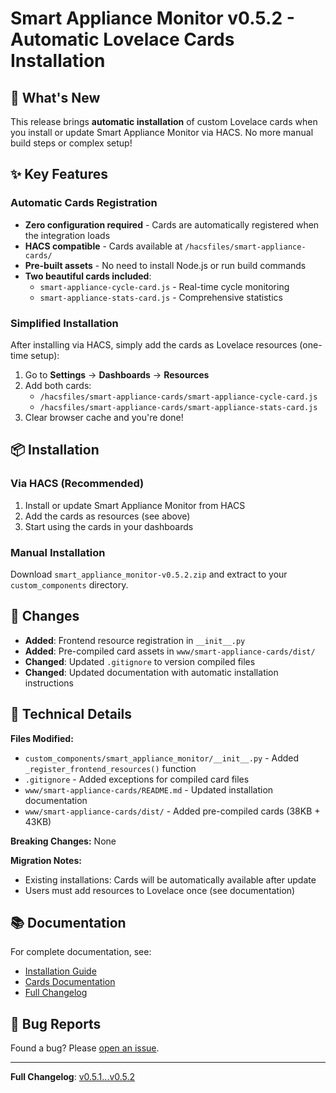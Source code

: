 # Smart Appliance Monitor v0.5.2 - Automatic Lovelace Cards Installation

## 🎉 What's New

This release brings **automatic installation** of custom Lovelace cards when you install or update Smart Appliance Monitor via HACS. No more manual build steps or complex setup!

## ✨ Key Features

### Automatic Cards Registration
- **Zero configuration required** - Cards are automatically registered when the integration loads
- **HACS compatible** - Cards available at `/hacsfiles/smart-appliance-cards/`
- **Pre-built assets** - No need to install Node.js or run build commands
- **Two beautiful cards included**:
  - `smart-appliance-cycle-card.js` - Real-time cycle monitoring
  - `smart-appliance-stats-card.js` - Comprehensive statistics

### Simplified Installation

After installing via HACS, simply add the cards as Lovelace resources (one-time setup):

1. Go to **Settings** → **Dashboards** → **Resources**
2. Add both cards:
   - `/hacsfiles/smart-appliance-cards/smart-appliance-cycle-card.js`
   - `/hacsfiles/smart-appliance-cards/smart-appliance-stats-card.js`
3. Clear browser cache and you're done!

## 📦 Installation

### Via HACS (Recommended)
1. Install or update Smart Appliance Monitor from HACS
2. Add the cards as resources (see above)
3. Start using the cards in your dashboards

### Manual Installation
Download `smart_appliance_monitor-v0.5.2.zip` and extract to your `custom_components` directory.

## 🔧 Changes

- **Added**: Frontend resource registration in `__init__.py`
- **Added**: Pre-compiled card assets in `www/smart-appliance-cards/dist/`
- **Changed**: Updated `.gitignore` to version compiled files
- **Changed**: Updated documentation with automatic installation instructions

## 📝 Technical Details

**Files Modified:**
- `custom_components/smart_appliance_monitor/__init__.py` - Added `_register_frontend_resources()` function
- `.gitignore` - Added exceptions for compiled card files
- `www/smart-appliance-cards/README.md` - Updated installation documentation
- `www/smart-appliance-cards/dist/` - Added pre-compiled cards (38KB + 43KB)

**Breaking Changes:** None

**Migration Notes:** 
- Existing installations: Cards will be automatically available after update
- Users must add resources to Lovelace once (see documentation)

## 📚 Documentation

For complete documentation, see:
- [Installation Guide](https://github.com/legaetan/ha-smart_appliance_monitor/wiki/Installation)
- [Cards Documentation](https://github.com/legaetan/ha-smart_appliance_monitor/tree/main/www/smart-appliance-cards)
- [Full Changelog](https://github.com/legaetan/ha-smart_appliance_monitor/blob/main/CHANGELOG.md)

## 🐛 Bug Reports

Found a bug? Please [open an issue](https://github.com/legaetan/ha-smart_appliance_monitor/issues).

---

**Full Changelog**: [v0.5.1...v0.5.2](https://github.com/legaetan/ha-smart_appliance_monitor/compare/v0.5.1...v0.5.2)

